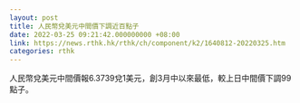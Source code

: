 ```yaml
---
layout: post
title: 人民幣兌美元中間價下調近百點子
date: 2022-03-25 09:21:42.000000000 +08:00
link: https://news.rthk.hk/rthk/ch/component/k2/1640812-20220325.htm
categories: rthk
---
```


人民幣兌美元中間價報6.3739兌1美元，創3月中以來最低，較上日中間價下調99點子。
